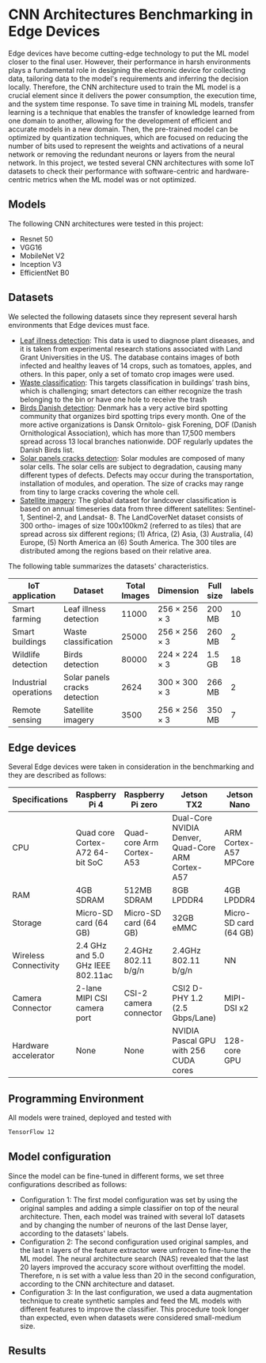 # CNN Architectures Benchmarking in Edge Devices 

Edge devices have become cutting-edge technology to put the ML model closer to the final user. However, their performance in harsh environments plays a fundamental role in designing the electronic device for collecting data, tailoring data to the model's requirements and inferring the decision locally. Therefore, the CNN architecture used to train the ML model is a crucial element since it delivers the power consumption, the execution time, and the system time response. To save time in training ML models, transfer learning is a technique that enables the transfer of knowledge learned from one domain to another, allowing for the development of efficient and accurate models in a new domain. Then, the pre-trained model can be optimized by quantization techniques, which are focused on reducing the number of bits used to represent the weights and activations of a neural network or removing the redundant neurons or layers
from the neural network. In this project, we tested several CNN architectures with some IoT datasets to check their performance with software-centric and hardware-centric metrics when the ML model was or not optimized. 

## Models

The following CNN architectures were tested in this project:

* Resnet 50
* VGG16
* MobileNet V2
* Inception V3
* EfficientNet B0

## Datasets

We selected the following datasets since they represent several harsh environments that Edge devices must face.

* [Leaf illness detection](https://www.kaggle.com/datasets/kaustubhb999/tomatoleaf): This data is used to diagnose plant diseases, and it is taken from experimental research stations associated with Land Grant Universities in the US. The database
contains images of both infected and healthy leaves of 14 crops, such as tomatoes, apples, and others. In this paper, only a set of tomato crop images were used.
* [Waste classification](https://www.kaggle.com/datasets/techsash/waste-classification-data): This targets classification in buildings’ trash bins, which is challenging; smart detectors can either recognize the trash belonging to the bin or have one hole to receive the trash
* [Birds Danish detection](https://www.dof.dk/images/udvalg/su/dokumenter/su_listen/DenDanskeFugleliste_oktober2014.pdf): Denmark has a very active bird spotting community that organizes bird spotting trips every month. One of the more active organizations is Dansk Ornitolo- gisk Forening, DOF (Danish Ornithological Association),
which has more than 17,500 members spread across 13 local branches nationwide. DOF regularly updates the Danish Birds list.
* [Solar panels cracks detection](): Solar modules are composed of many solar cells. The solar cells are subject
to degradation, causing many different types of defects. Defects may occur during the transportation, installation of modules, and operation. The size of cracks may range from tiny to large cracks covering the whole cell.
* [Satellite imagery](): The global dataset for landcover classification is based on annual timeseries data from three different satellites: Sentinel-1, Sentinel-2, and Landsat- 8. The LandCoverNet dataset consists of 300 ortho-
images of size 100x100km2 (referred to as tiles) that are spread across six different regions; (1) Africa, (2) Asia, (3) Australia, (4) Europe, (5) North America an (6) South America. The 300 tiles are distributed among
the regions based on their relative area.

The following table summarizes the datasets' characteristics.

| IoT application | Dataset                | Total Images | Dimension     | Full size | labels |
|-----------------|------------------------|--------------|---------------|-----------|--------|
| Smart farming    | Leaf illness detection | 11000        | 256 × 256 × 3 |  200 MB   |   10   |
| Smart buildings  | Waste classification   | 25000        | 256 × 256 × 3 |  260 MB   |    2   |
| Wildlife detection | Birds detection  | 80000 | 224 × 224 × 3 | 1.5 GB | 18 |
| Industrial operations | Solar panels cracks detection | 2624 | 300 × 300 × 3  | 266 MB | 2 |
| Remote sensing | Satellite imagery | 3500  | 256 × 256 × 3  | 350 MB | 7 |


## Edge devices 

Several Edge devices were taken in consideration in the benchmarking and they are described as follows: 

|Specifications | Raspberry Pi 4 | Raspberry Pi zero | Jetson TX2 | Jetson Nano | Coral Dev Board |
|---------------|----------------|-------------------|------------|-------------|-----------------|
| CPU | Quad core Cortex-A72 64-bit SoC | Quad-core Arm Cortex-A53 | Dual-Core NVIDIA Denver, Quad-Core ARM Cortex-A57 | ARM Cortex-A57 MPCore | Quad Cortex-A53 Cortex-M4F|
| RAM | 4GB SDRAM | 512MB SDRAM | 8GB LPDDR4 | 4GB LPDDR4  | 1 GB LPDDR4 |
| Storage | Micro-SD card (64 GB) | Micro-SD card (64 GB) | 32GB eMMC | Micro-SD card (64 GB) | Micro-SD card (64 GB) |
| Wireless Connectivity | 2.4 GHz and 5.0 GHz IEEE 802.11ac | 2.4GHz 802.11 b/g/n | 2.4GHz 802.11 b/g/n | NN | 802.11a/b/g/n/ac 2.4/5GH |
| Camera Connector | 2-lane MIPI CSI camera port | CSI-2 camera connector | CSI2 D-PHY 1.2 (2.5 Gbps/Lane) | MIPI-DSI x2 | MIPI-CSI2 camera input (4-lane)|
| Hardware accelerator | None | None | NVIDIA Pascal GPU with 256 CUDA cores | 128-core GPU | Google Edge TPU: 4 TOPS (int8)|

## Programming Environment

All models were trained, deployed and tested with 

```bash
TensorFlow 12
```
## Model configuration

Since the model can be fine-tuned in different forms, we set three configurations described as follows: 

* Configuration 1: The first model configuration was set by using the original samples and adding a simple classifier on top of the neural architecture. Then, each model was trained with several IoT datasets and by changing the number of neurons of the last Dense layer, according to the datasets' labels.
* Configuration 2: The second configuration used original samples, and the last n layers of the feature extractor were unfrozen to fine-tune the ML model. The neural architecture search (NAS) revealed that the last 20 layers improved the accuracy score without overfitting the model. Therefore, n is set with a value less than 20 in the second configuration, according to the CNN architecture and dataset.
* Configuration 3: In the last configuration, we used a data augmentation technique to create synthetic samples and feed the ML models
with different features to improve the classifier. This procedure took longer than expected, even when datasets were considered small-medium size. 

## Results

